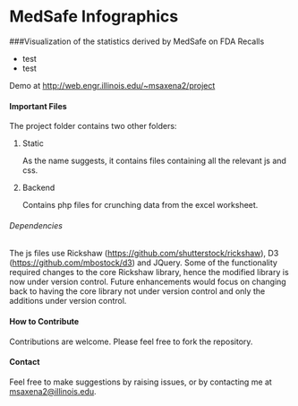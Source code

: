 MedSafe Infographics
====================

###Visualization of the statistics derived by MedSafe on FDA Recalls
* test
* test
	
Demo at http://web.engr.illinois.edu/~msaxena2/project

#### Important Files

The project folder contains two other folders:

1. Static

	As the name suggests, it contains files containing all the relevant js and css.	

2. Backend

	Contains php files for crunching data from the excel worksheet.

###### Dependencies
The js files use Rickshaw (https://github.com/shutterstock/rickshaw), D3 (https://github.com/mbostock/d3) and JQuery. 
Some of the functionality required changes to the core Rickshaw library, hence the modified 
library is now under version control. Future enhancements would focus on changing back to having the core library not 
under version control and only the additions under version control.


#### How to Contribute
Contributions are welcome. Please feel free to fork the repository.

#### Contact 
Feel free to make suggestions by raising issues, or by contacting me at msaxena2@illinois.edu.
